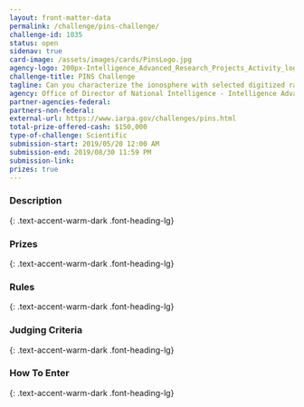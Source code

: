 ```yaml
---
layout: front-matter-data
permalink: /challenge/pins-challenge/
challenge-id: 1035
status: open
sidenav: true
card-image: /assets/images/cards/PinsLogo.jpg
agency-logo: 200px-Intelligence_Advanced_Research_Projects_Activity_logo.png
challenge-title: PINS Challenge
tagline: Can you characterize the ionosphere with selected digitized radio-frequency (RF) spectrum  recordings from sounder receiver data?
agency: Office of Director of National Intelligence - Intelligence Advanced Research Projects Activity
partner-agencies-federal: 
partners-non-federal: 
external-url: https://www.iarpa.gov/challenges/pins.html
total-prize-offered-cash: $150,000
type-of-challenge: Scientific
submission-start: 2019/05/20 12:00 AM
submission-end: 2019/08/30 11:59 PM
submission-link:  
prizes: true
---
```




<!-- Description start -->
### Description
{: .text-accent-warm-dark .font-heading-lg}


<!-- Prizes start -->
### Prizes
{: .text-accent-warm-dark .font-heading-lg}


<!-- Rules start -->
### Rules 
{: .text-accent-warm-dark .font-heading-lg}


<!-- Judging start -->
### Judging Criteria
{: .text-accent-warm-dark .font-heading-lg}


<!--  How To Enter start -->
### How To Enter
{: .text-accent-warm-dark .font-heading-lg}
